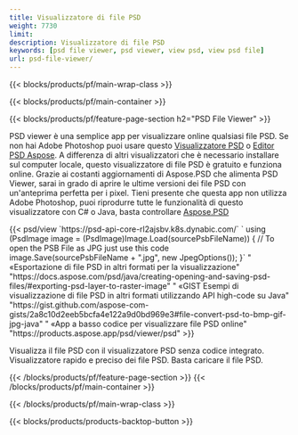 ```yaml
---
title: Visualizzatore di file PSD
weight: 7730
limit: 
description: Visualizzatore di file PSD
keywords: [psd file viewer, psd viewer, view psd, view psd file]
url: psd-file-viewer/
---
```


{{< blocks/products/pf/main-wrap-class >}}

{{< blocks/products/pf/main-container >}}

{{< blocks/products/pf/feature-page-section h2="PSD File Viewer" >}}
<p>PSD viewer è una semplice app per visualizzare online qualsiasi file PSD. Se non hai Adobe Photoshop puoi usare questo <a href="/psd/view/psd-file-viewer">Visualizzatore PSD</a> o <a href="https://products.aspose.app/psd/editor">Editor PSD Aspose</a>. A differenza di altri visualizzatori che è necessario installare sul computer locale, questo visualizzatore di file PSD è gratuito e funziona online. Grazie ai costanti aggiornamenti di Aspose.PSD che alimenta PSD Viewer, sarai in grado di aprire le ultime versioni dei file PSD con un'anteprima perfetta per i pixel. Tieni presente che questa app non utilizza Adobe Photoshop, puoi riprodurre tutte le funzionalità di questo visualizzatore con C# o Java, basta controllare <a href="https://products.aspose.com/psd">Aspose.PSD</a></p>
{{< psd/view `https://psd-api-core-rl2ajsbv.k8s.dynabic.com/` 
`    using (PsdImage image = (PsdImage)Image.Load(sourcePsbFileName))
    {
	    // To open the PSB File as JPG just use this code
        image.Save(sourcePsbFileName + ".jpg",  new JpegOptions());
    }` "
«Esportazione di file PSD in altri formati per la visualizzazione" "https://docs.aspose.com/psd/java/creating-opening-and-saving-psd-files/#exporting-psd-layer-to-raster-image" "
«GIST Esempi di visualizzazione di file PSD in altri formati utilizzando API high-code su Java" "https://gist.github.com/aspose-com-gists/2a8c10d2eeb5bcfa4e122a9d0bd969e3#file-convert-psd-to-bmp-gif-jpg-java" "
«App a basso codice per visualizzare file PSD online" "https://products.aspose.app/psd/viewer/psd" >}}
<p>Visualizza il file PSD con il visualizzatore PSD senza codice integrato. Visualizzatore rapido e preciso dei file PSD. Basta caricare il file PSD.</p>
{{< /blocks/products/pf/feature-page-section >}}
{{< /blocks/products/pf/main-container >}}


{{< /blocks/products/pf/main-wrap-class >}}

{{< blocks/products/products-backtop-button >}}
